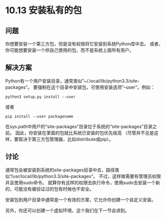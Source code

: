 

# 10.13 安装私有的包

## 问题

你想要安装一个第三方包，但是没有权限将它安装到系统Python库中去。 或者，你可能想要安装一个供自己使用的包，而不是系统上面所有用户。

## 解决方案

Python有一个用户安装目录，通常类似”~/.local/lib/python3.3/site-packages”。
要强制在这个目录中安装包，可使用安装选项“–user”。例如：

    
    
    python3 setup.py install --user
    

或者

    
    
    pip install --user packagename
    

在sys.path中用户的“site-packages”目录位于系统的“site-packages”目录之前。
因此，你安装在里面的包就比系统已安装的包优先级高 （尽管并不总是这样，要取决于第三方包管理器，比如distribute或pip）。

## 讨论

通常包会被安装到系统的site-packages目录中去，路径类似“/usr/local/lib/python3.3/site-packages”。
不过，这样做需要有管理员权限并且使用sudo命令。 就算你有这样的权限去执行命令，使用sudo去安装一个新的，可能没有被验证过的包有时候也不安全。

安装包到用户目录中通常是一个有效的方案，它允许你创建一个自定义安装。

另外，你还可以创建一个虚拟环境，这个我们在下一节会讲到。

